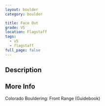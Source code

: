 ```yaml
---
layout: boulder
category: boulder

title: Face Out
grade: V5
location: Flagstaff
tags:
  - v5
  - flagstaff
full_page: false
---
```


## Description


## More Info
Colorado Bouldering: Front Range (Guidebook)
